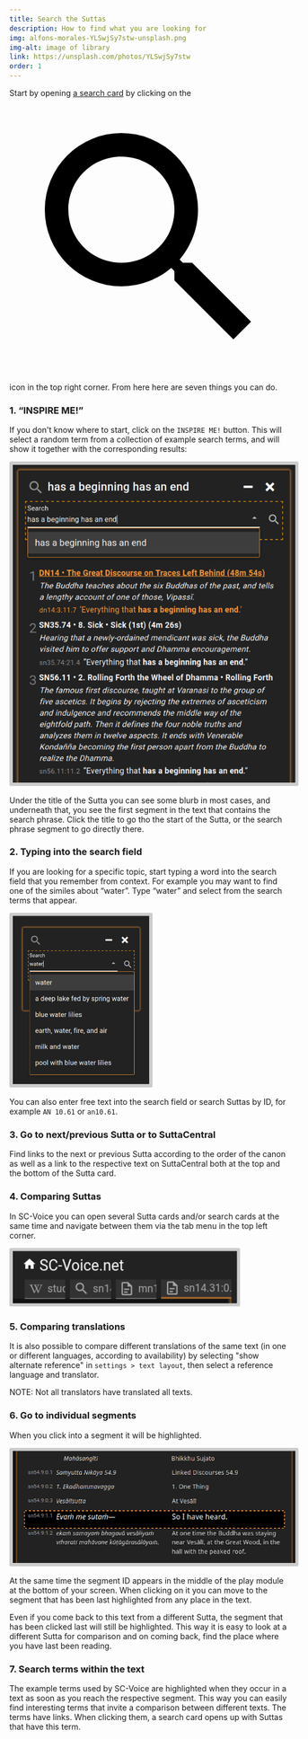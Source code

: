 ```yaml
---
title: Search the Suttas
description: How to find what you are looking for
img: alfons-morales-YLSwjSy7stw-unsplash.png
img-alt: image of library
link: https://unsplash.com/photos/YLSwjSy7stw
order: 1
---
```

Start by opening [a search card](#/search//en) by clicking on the <a href="#/search//de" class="scv-icon-btn v-btn v-btn--icon v-btn--round v-btn--router theme--dark v-size--default"><span class="v-btn__content"><span aria-hidden="true" class="v-icon notranslate theme--dark"><svg xmlns="http://www.w3.org/2000/svg" viewBox="0 0 24 24" role="img" aria-hidden="true" class="v-icon__svg"><path d="M9.5,3A6.5,6.5 0 0,1 16,9.5C16,11.11 15.41,12.59 14.44,13.73L14.71,14H15.5L20.5,19L19,20.5L14,15.5V14.71L13.73,14.44C12.59,15.41 11.11,16 9.5,16A6.5,6.5 0 0,1 3,9.5A6.5,6.5 0 0,1 9.5,3M9.5,5C7,5 5,7 5,9.5C5,12 7,14 9.5,14C12,14 14,12 14,9.5C14,7 12,5 9.5,5Z"></path></svg></span></span></a> icon in the top right corner. From here here are seven things you can do.

### 1. “INSPIRE ME!”

If you don't know where to start, click on the `INSPIRE ME!` button. This will select a random term from a collection of example search terms, and will show it together with the corresponding results:

<p><img src="img/result.png" class="ebt-image" alt="screenshot of search result" style="width: 600px; padding: 0.4em; border-radius: 0.2em; background: #cccccc;"></p> 

Under the title of the Sutta you can see some blurb in most cases, and underneath that, you see the first segment in the text that contains the search phrase. Click the title to go tho the start of the Sutta, or the search phrase segment to go directly there.

### 2. Typing into the search field

If you are looking for a specific topic, start typing a word into the search field that you remember from context. For example you may want to find one of the similes about “water”. Type “water” and select from the search terms that appear. 

<p><img src="img/searchfield.png" class="ebt-image" alt="schreenshot of search field with term water and results" style="height: 300px; padding: 0.4em; border-radius: 0.2em;background: #cccccc;"></p>

You can also enter free text into the search field or search Suttas by ID, for example `AN 10.61` or `an10.61`.

### 3. Go to next/previous Sutta or to SuttaCentral

Find links to the next or previous Sutta according to the order of the canon as well as a link to the respective text on SuttaCentral both at the top and the bottom of the Sutta card. 

### 4. Comparing Suttas

In SC-Voice you can open several Sutta cards and/or search cards at the same time and navigate between them via the tab menu in the top left corner. 

<p><img src="img/tabs.png" class="ebt-image" alt="screenshot of tab menu" style="width: 400px; padding: 0.4em; border-radius: 0.2em;background: #cccccc;"></p>

### 5. Comparing translations

It is also possible to compare different translations of the same text (in one or different languages, according to availability) by selecting "show alternate reference" in `settings > text layout`, then select a reference language and translator. 

NOTE: Not all translators have translated all texts.

### 6. Go to individual segments

When you click into a segment it will be highlighted. 

<img src="img/segment.png" alt="screenshot of highlighted segment" style="height: 200px; padding: 0.4em; border-radius: 0.2em;background: #cccccc;">

At the same time the segment ID appears in the middle of the play module at the bottom of your screen. When clicking on it you can move to the segment that has been last highlighted from any place in the text. 

Even if you come back to this text from a different Sutta, the segment that has been clicked last will still be highlighted. This way it is easy to look at a different Sutta for comparison and on coming back, find the place where you have last been reading. 

### 7. Search terms within the text
The example terms used by SC-Voice are highlighted when they occur in a text as soon as you reach the respective segment. This way you can easily find interesting terms that invite a comparison between different texts. The terms have links. When clicking them, a search card opens up with Suttas that have this term. 








